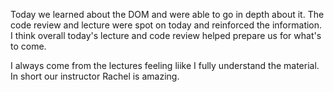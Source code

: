 Today we learned about the DOM and were able to go in depth about it. The code review and lecture were spot on today and reinforced the information. I think overall today's lecture and code review helped prepare us for what's to come.

I always come from the lectures feeling liike I fully understand the material. In short our instructor Rachel is amazing.